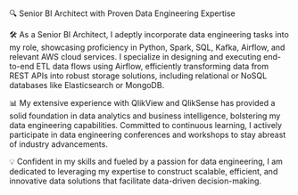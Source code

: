 🔍 Senior BI Architect with Proven Data Engineering Expertise

🛠️ As a Senior BI Architect, I adeptly incorporate data engineering tasks into my role, showcasing proficiency in Python, Spark, SQL, Kafka, Airflow, and relevant AWS cloud services. I specialize in designing and executing end-to-end ETL data flows using Airflow, efficiently transforming data from REST APIs into robust storage solutions, including relational or NoSQL databases like Elasticsearch or MongoDB.

📊 My extensive experience with QlikView and QlikSense has provided a solid foundation in data analytics and business intelligence, bolstering my data engineering capabilities. Committed to continuous learning, I actively participate in data engineering conferences and workshops to stay abreast of industry advancements.

💡 Confident in my skills and fueled by a passion for data engineering, I am dedicated to leveraging my expertise to construct scalable, efficient, and innovative data solutions that facilitate data-driven decision-making.

<!---
TomerDagan/TomerDagan is a ✨ special ✨ repository because its `README.md` (this file) appears on your GitHub profile.
You can click the Preview link to take a look at your changes.
--->
